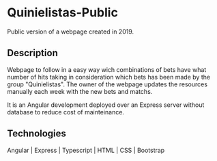 # Quinielistas-Public

Public version of a webpage created in 2019.

## Description

Webpage to follow in a easy way wich combinations of bets have what number of hits taking in consideration which bets has been made by the group "Quinielistas". The owner of the webpage updates the resources manually each week with the new bets and matchs.

It is an Angular development deployed over an Express server without database to reduce cost of mainteinance.

## Technologies

Angular | Express | Typescript | HTML | CSS | Bootstrap